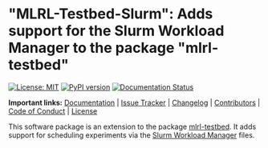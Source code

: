 # "MLRL-Testbed-Slurm": Adds support for the Slurm Workload Manager to the package "mlrl-testbed"

[![License: MIT](https://img.shields.io/badge/License-MIT-yellow.svg)](https://opensource.org/licenses/MIT) [![PyPI version](https://badge.fury.io/py/mlrl-testbed-slurm.svg)](https://badge.fury.io/py/mlrl-testbed-slurm) [![Documentation Status](https://readthedocs.org/projects/mlrl-boomer/badge/?version=latest)](https://mlrl-boomer.readthedocs.io/en/latest/?badge=latest)

**Important links:** [Documentation](https://mlrl-boomer.readthedocs.io/en/latest/user_guide/testbed/index.html) | [Issue Tracker](https://github.com/mrapp-ke/MLRL-Boomer/issues) | [Changelog](https://mlrl-boomer.readthedocs.io/en/latest/misc/CHANGELOG.html) | [Contributors](https://mlrl-boomer.readthedocs.io/en/latest/misc/CONTRIBUTORS.html) | [Code of Conduct](https://mlrl-boomer.readthedocs.io/en/latest/misc/CODE_OF_CONDUCT.html) | [License](https://mlrl-boomer.readthedocs.io/en/latest/misc/LICENSE.html)

This software package is an extension to the package [mlrl-testbed](https://pypi.org/project/mlrl-testbed/). It adds support for scheduling experiments via the [Slurm Workload Manager](https://wikipedia.org/wiki/Slurm_Workload_Manager) files.
